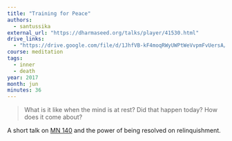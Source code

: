 ```yaml
---
title: "Training for Peace"
authors:
  - santussika
external_url: "https://dharmaseed.org/talks/player/41530.html"
drive_links:
  - "https://drive.google.com/file/d/1JhfVB-kF4moqRWyUWPtWeVvpmFvUersA/view?usp=drivesdk"
course: meditation
tags:
  - inner
  - death
year: 2017
month: jun
minutes: 36
---
```


> What is it like when the mind is at rest? Did that happen today? How does it come about?

A short talk on [MN 140](/content/canon/mn140) and the power of being resolved on relinquishment.
